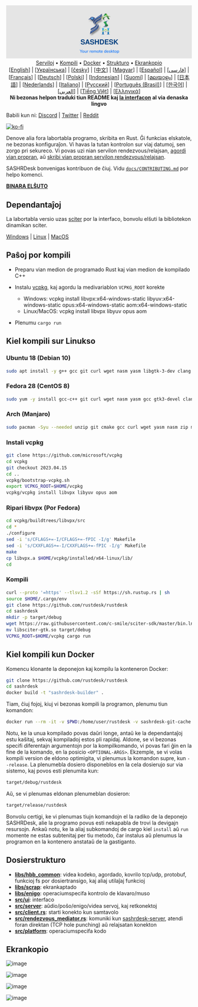 <p align="center">
  <img src="../res/logo-header.svg" alt="SASHRDesk - Your remote desktop"><br>
  <a href="#senpagaj-publikaj-serviloj">Serviloj</a> •
  <a href="#paŝoj-por-kompili">Kompili</a> •
  <a href="#kiel-kompili-kun-docker">Docker</a> •
  <a href="#dosierstrukturo">Strukturo</a> •
  <a href="#ekrankopio">Ekrankopio</a><br>
  [<a href="../README.md">English</a>] | [<a href="README-UA.md">Українська</a>] | [<a href="README-CS.md">česky</a>] | [<a href="README-ZH.md">中文</a>] | [<a href="README-HU.md">Magyar</a>] | [<a href="README-ES.md">Español</a>] | [<a href="README-FA.md">فارسی</a>] | [<a href="README-FR.md">Français</a>] | [<a href="README-DE.md">Deutsch</a>] | [<a href="README-PL.md">Polski</a>] | [<a href="README-ID.md">Indonesian</a>] | [<a href="README-FI.md">Suomi</a>] | [<a href="README-ML.md">മലയാളം</a>] | [<a href="README-JP.md">日本語</a>] | [<a href="README-NL.md">Nederlands</a>] | [<a href="README-IT.md">Italiano</a>] | [<a href="README-RU.md">Русский</a>] | [<a href="README-PTBR.md">Português (Brasil)</a>] | [<a href="README-KR.md">한국어</a>] | [<a href="README-AR.md">العربي</a>] | [<a href="README-VN.md">Tiếng Việt</a>] | [<a href="README-GR.md">Ελληνικά</a>]<br>
  <b>Ni bezonas helpon traduki tiun README kaj <a href="https://github.com/rustdesk/rustdesk/tree/master/src/lang">la interfacon</a> al via denaska lingvo</b>
</p>

Babili kun ni: [Discord](https://discord.gg/nDceKgxnkV) | [Twitter](https://twitter.com/rustdesk) | [Reddit](https://www.reddit.com/r/rustdesk)

[![ko-fi](https://ko-fi.com/img/githubbutton_sm.svg)](https://ko-fi.com/I2I04VU09)

Denove alia fora labortabla programo, skribita en Rust. Ĝi funkcias elskatole, ne bezonas konfiguraĵon. Vi havas la tutan kontrolon sur viaj datumoj, sen zorgo pri sekureco. Vi povas uzi nian servilon rendezvous/relajsan, [agordi vian propran](https://sash.com.my/server), aŭ [skribi vian propran servilon rendezvous/relajsan](https://github.com/rustdesk/rustdesk-server-demo).

SASHRDesk bonvenigas kontribuon de ĉiuj. Vidu [`docs/CONTRIBUTING.md`](CONTRIBUTING.md) por helpo komenci.

[**BINARA ELŜUTO**](https://github.com/rustdesk/rustdesk/releases)

## Dependantaĵoj

La labortabla versio uzas [sciter](https://sciter.com/) por la interfaco, bonvolu elŝuti la bibliotekon dinamikan sciter.

[Windows](https://raw.githubusercontent.com/c-smile/sciter-sdk/master/bin.win/x64/sciter.dll) |
[Linux](https://raw.githubusercontent.com/c-smile/sciter-sdk/master/bin.lnx/x64/libsciter-gtk.so) |
[MacOS](https://raw.githubusercontent.com/c-smile/sciter-sdk/master/bin.osx/libsciter.dylib)

## Paŝoj por kompili

- Preparu vian medion de programado Rust kaj vian medion de kompilado C++

- Instalu [vcpkg](https://github.com/microsoft/vcpkg), kaj agordu la medivariablon `VCPKG_ROOT` korekte

  - Windows: vcpkg install libvpx:x64-windows-static libyuv:x64-windows-static opus:x64-windows-static aom:x64-windows-static
  - Linux/MacOS: vcpkg install libvpx libyuv opus aom

- Plenumu `cargo run`

## Kiel kompili sur Linukso

### Ubuntu 18 (Debian 10)

```sh
sudo apt install -y g++ gcc git curl wget nasm yasm libgtk-3-dev clang libxcb-randr0-dev libxdo-dev libxfixes-dev libxcb-shape0-dev libxcb-xfixes0-dev libasound2-dev libpulse-dev cmake
```

### Fedora 28 (CentOS 8)

```sh
sudo yum -y install gcc-c++ git curl wget nasm yasm gcc gtk3-devel clang libxcb-devel libxdo-devel libXfixes-devel pulseaudio-libs-devel cmake alsa-lib-devel
```

### Arch (Manjaro)

```sh
sudo pacman -Syu --needed unzip git cmake gcc curl wget yasm nasm zip make pkg-config clang gtk3 xdotool libxcb libxfixes alsa-lib pipewire
```

### Instali vcpkg

```sh
git clone https://github.com/microsoft/vcpkg
cd vcpkg
git checkout 2023.04.15
cd ..
vcpkg/bootstrap-vcpkg.sh
export VCPKG_ROOT=$HOME/vcpkg
vcpkg/vcpkg install libvpx libyuv opus aom
```

### Ripari libvpx (Por Fedora)

```sh
cd vcpkg/buildtrees/libvpx/src
cd *
./configure
sed -i 's/CFLAGS+=-I/CFLAGS+=-fPIC -I/g' Makefile
sed -i 's/CXXFLAGS+=-I/CXXFLAGS+=-fPIC -I/g' Makefile
make
cp libvpx.a $HOME/vcpkg/installed/x64-linux/lib/
cd
```

### Kompili

```sh
curl --proto '=https' --tlsv1.2 -sSf https://sh.rustup.rs | sh
source $HOME/.cargo/env
git clone https://github.com/rustdesk/rustdesk
cd sashrdesk
mkdir -p target/debug
wget https://raw.githubusercontent.com/c-smile/sciter-sdk/master/bin.lnx/x64/libsciter-gtk.so
mv libsciter-gtk.so target/debug
VCPKG_ROOT=$HOME/vcpkg cargo run
```

## Kiel kompili kun Docker

Komencu klonante la deponejon kaj kompilu la konteneron Docker:

```sh
git clone https://github.com/rustdesk/rustdesk
cd sashrdesk
docker build -t "sashrdesk-builder" .
```

Tiam, ĉiuj fojoj, kiuj vi bezonas kompili la programon, plenumu tiun komandon:

```sh
docker run --rm -it -v $PWD:/home/user/rustdesk -v sashrdesk-git-cache:/home/user/.cargo/git -v sashrdesk-registry-cache:/home/user/.cargo/registry -e PUID="$(id -u)" -e PGID="$(id -g)" sashrdesk-builder
```

Notu, ke la unua kompilado povas daŭri longe, antaŭ ke la dependantaĵoj estu kaŝitaj, sekvaj kompiladoj estos pli rapidaj. Aldone, se vi bezonas specifi diferentajn argumentojn por la kompilkomando, vi povas fari ĝin en la fine de la komando, en la posicio `<OPTIONAL-ARGS>`. Ekzemple, se vi volas kompili version de eldono optimigita, vi plenumus la komandon supre, kun `--release`. La plenumebla dosiero disponeblos en la cela dosierujo sur via sistemo, kaj povos esti plenumita kun:

```sh
target/debug/rustdesk
```

Aŭ, se vi plenumas eldonan plenumeblan dosieron:

```sh
target/release/rustdesk
```

Bonvolu certigi, ke vi plenumas tiujn komandojn el la radiko de la deponejo SASHRDesk, alie la programo povus esti nekapabla de trovi la devigajn resursojn. Ankaŭ notu, ke la aliaj subkomandoj de cargo kiel `install` aŭ `run` momente ne estas subtenitaj per tiu metodo, ĉar instalus aŭ plenumus la programon en la kontenero anstataŭ de la gastiganto.

## Dosierstrukturo

- **[libs/hbb_common](https://github.com/rustdesk/rustdesk/tree/master/libs/hbb_common)**: videa kodeko, agordado, kovrilo tcp/udp, protobuf, funkcioj fs por dosiertransigo, kaj aliaj utilaĵaj funkcioj
- **[libs/scrap](https://github.com/rustdesk/rustdesk/tree/master/libs/scrap)**: ekrankaptado
- **[libs/enigo](https://github.com/rustdesk/rustdesk/tree/master/libs/enigo)**: operaciumspecifa kontrolo de klavaro/muso
- **[src/ui](https://github.com/rustdesk/rustdesk/tree/master/src/ui)**: interfaco
- **[src/server](https://github.com/rustdesk/rustdesk/tree/master/src/server)**: aŭdio/poŝo/enigo/videa servoj, kaj retkonektoj
- **[src/client.rs](https://github.com/rustdesk/rustdesk/tree/master/src/client.rs)**: starti konekto kun samtavolo
- **[src/rendezvous_mediator.rs](https://github.com/rustdesk/rustdesk/tree/master/src/rendezvous_mediator.rs)**: komuniki kun [sashrdesk-server](https://github.com/rustdesk/rustdesk-server), atendi foran direktan (TCP hole punching) aŭ relajsatan konekton
- **[src/platform](https://github.com/rustdesk/rustdesk/tree/master/src/platform)**: operaciumspecifa kodo

## Ekrankopio

![image](https://user-images.githubusercontent.com/71636191/113112362-ae4deb80-923b-11eb-957d-ff88daad4f06.png)

![image](https://user-images.githubusercontent.com/71636191/113112619-f705a480-923b-11eb-911d-97e984ef52b6.png)

![image](https://user-images.githubusercontent.com/71636191/113112857-3fbd5d80-923c-11eb-9836-768325faf906.png)

![image](https://user-images.githubusercontent.com/71636191/135385039-38fdbd72-379a-422d-b97f-33df71fb1cec.png)
